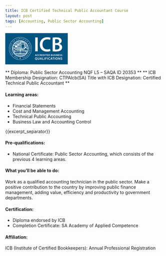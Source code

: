 ```yaml
---
title: ICB Certified Technical Public Accountant Course
layout: post
tags: [Accounting, Public Sector Accounting]
---
```


![alt text](/img/acc/icb-logo.jpg "")

** Diploma: Public Sector Accounting NQF L5 – SAQA ID 20353 **
** ICB Membership Designation: CTPAIcb(SA) Title with ICB Designation: Certified Technical Public Accountant **

#### Learning areas:

- Financial Statements
- Cost and Management Accounting
- Technical Public Accounting
- Business Law and Accounting Control

{{excerpt_separator}}

#### Pre-qualifications:

- National Certificate: Public Sector Accounting, which consists of the previous 4 learning areas.

#### What you’ll be able to do:

Work as a qualified accounting technician in the public sector. Make a positive contribution to the country by improving public finance management, adding value, efficiency and productivity to government departments.

#### Certification:

- Diploma endorsed by ICB
- Completion Certificate: SA Academy of Applied Competence

#### Affiliation:

ICB (Institute of Certified Bookkeepers): Annual Professional Registration